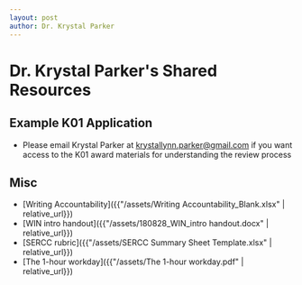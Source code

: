 ```yaml
---
layout: post
author: Dr. Krystal Parker
---
```

# Dr. Krystal Parker's Shared Resources

## Example K01 Application

- Please email Krystal Parker at krystallynn.parker@gmail.com if
  you want access to the K01 award materials for understanding the review process


## Misc

- [Writing Accountability]({{"/assets/Writing Accountability_Blank.xlsx" | relative_url}})
- [WIN intro handout]({{"/assets/180828_WIN_intro handout.docx" | relative_url}})
- [SERCC rubric]({{"/assets/SERCC Summary Sheet Template.xlsx" | relative_url}})
- [The 1-hour workday]({{"/assets/The 1-hour workday.pdf" | relative_url}})
